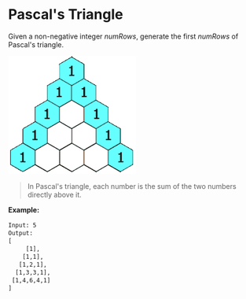 # Pascal's Triangle

Given a non-negative integer *numRows*, generate the first *numRows* of Pascal's triangle.

![](./PascalTriangleAnimated2.gif)

> In Pascal's triangle, each number is the sum of the two numbers directly above it.

**Example:**

```
Input: 5
Output:
[
     [1],
    [1,1],
   [1,2,1],
  [1,3,3,1],
 [1,4,6,4,1]
]
```
